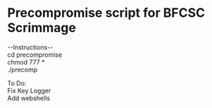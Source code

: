 # Precompromise script for BFCSC Scrimmage  
  
--Instructions--  
cd precompromise  
chmod 777 *  
./precomp  



To Do:  
Fix Key Logger  
Add webshells  
